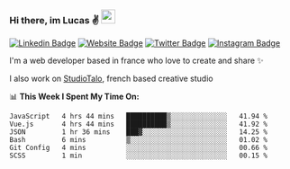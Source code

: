 ### Hi there, im Lucas ✌️ <img src="https://media.giphy.com/media/hvRJCLFzcasrR4ia7z/giphy.gif" width="25px">
[![Linkedin Badge](https://img.shields.io/badge/-LinkedIn-0e76a8?style=flat-square&logo=Linkedin&logoColor=white)](https://www.linkedin.com/in/lucasbellier/)
[![Website Badge](https://img.shields.io/badge/Website-3b5998?style=flat-square&logo=google-chrome&logoColor=white)](https://lucasblr.fr)
[![Twitter Badge](https://img.shields.io/badge/-Twitter-00acee?style=flat-square&logo=Twitter&logoColor=white)](https://twitter.com/ImJustLucas_)
[![Instagram Badge](https://img.shields.io/badge/-Instagram-e4405f?style=flat-square&logo=Instagram&logoColor=white)](https://instagram.com/luuucas.blr/)

I'm a web developer based in france who love to create and share ✨

I also work on [StudioTalo](https://talodev.fr), french based creative studio

📊 **This Week I Spent My Time On:**
<!--START_SECTION:waka-->

```text
JavaScript   4 hrs 44 mins   ██████████▒░░░░░░░░░░░░░░   41.94 %
Vue.js       4 hrs 44 mins   ██████████▒░░░░░░░░░░░░░░   41.92 %
JSON         1 hr 36 mins    ███▓░░░░░░░░░░░░░░░░░░░░░   14.25 %
Bash         6 mins          ▒░░░░░░░░░░░░░░░░░░░░░░░░   01.02 %
Git Config   4 mins          ░░░░░░░░░░░░░░░░░░░░░░░░░   00.66 %
SCSS         1 min           ░░░░░░░░░░░░░░░░░░░░░░░░░   00.15 %
```

<!--END_SECTION:waka-->
